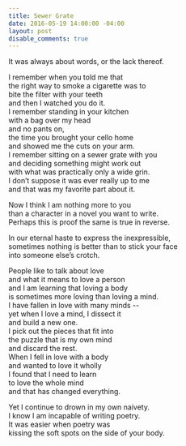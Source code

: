 ```yaml
---
title: Sewer Grate
date: 2016-05-19 14:00:00 -04:00
layout: post
disable_comments: true
---
```


It was always about words, or the lack thereof.

I remember when you told me that  
the right way to smoke a cigarette was to  
bite the filter with your teeth  
and then I watched you do it.  
I remember standing in your kitchen  
with a bag over my head  
and no pants on,  
the time you brought your cello home  
and showed me the cuts on your arm.  
I remember sitting on a sewer grate with you  
and deciding something might work out  
with what was practically only a wide grin.  
I don’t suppose it was ever really up to me  
and that was my favorite part about it.  
  
Now I think I am nothing more to you  
than a character in a novel you want to write.  
Perhaps this is proof the same is true in reverse.  
  
In our eternal haste to express the inexpressible,  
sometimes nothing is better than to stick your face  
into someone else’s crotch.  
  
People like to talk about love  
and what it means to love a person  
and I am learning that loving a body  
is sometimes more loving than loving a mind.  
I have fallen in love with many minds --  
yet when I love a mind, I dissect it  
and build a new one.  
I pick out the pieces that fit into  
the puzzle that is my own mind  
and discard the rest.  
When I fell in love with a body  
and wanted to love it wholly  
I found that I need to learn  
to love the whole mind  
and that has changed everything.  
  
Yet I continue to drown in my own naivety.  
I know I am incapable of writing poetry.  
It was easier when poetry was  
kissing the soft spots on the side of your body.